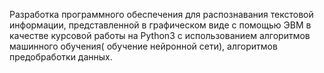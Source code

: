 Разработка программного обеспечения для распознавания текстовой информации, представленной в графическом виде с помощью ЭВМ в качестве курсовой работы на Python3 с использованием алгоритмов машинного обучения( обучение нейронной сети), алгоритмов предобработки данных.
